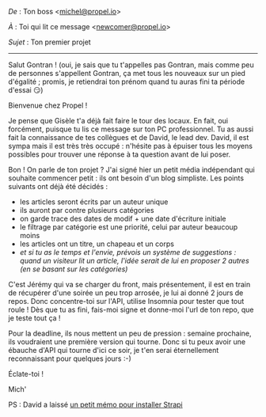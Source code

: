 *De* : Ton boss \<michel@propel.io>

*À* : Toi qui lit ce message \<newcomer@propel.io>

*Sujet* : Ton premier projet

----

Salut Gontran ! (oui, je sais que tu t'appelles pas Gontran, mais comme peu de personnes s'appellent Gontran, ça met tous les nouveaux sur un pied d'égalité ; promis, je retiendrai ton prénom quand tu auras fini ta période d'essai :smirk:)

Bienvenue chez Propel !

Je pense que Gisèle t'a déjà fait faire le tour des locaux. En fait, oui forcément, puisque tu lis ce message sur ton PC professionnel. Tu as aussi fait la connaissance de tes collègues et de David, le lead dev. David, il est sympa mais il est très très occupé : n'hésite pas à épuiser tous les moyens possibles pour trouver une réponse à ta question avant de lui poser.

Bon ! On parle de ton projet ? J'ai signé hier un petit média indépendant qui souhaite commencer petit : ils ont besoin d'un blog simpliste. Les points suivants ont déjà été décidés :
- les articles seront écrits par un auteur unique
- ils auront par contre plusieurs catégories
- on garde trace des dates de modif + une date d'écriture initiale
- le filtrage par catégorie est une priorité, celui par auteur beaucoup moins
- les articles ont un titre, un chapeau et un corps
- *et si tu as le temps et l'envie, prévois un système de suggestions : quand un visiteur lit un article, l'idée serait de lui en proposer 2 autres (en se basant sur les catégories)*

C'est Jérémy qui va se charger du front, mais présentement, il est en train de récupérer d'une soirée un peu trop arrosée, je lui ai donné 2 jours de repos. Donc concentre-toi sur l'API, utilise Insomnia pour tester que tout roule ! Dès que tu as fini, fais-moi signe et donne-moi l'url de ton repo, que je teste tout ça !

Pour la deadline, ils nous mettent un peu de pression : semaine prochaine, ils voudraient une première version qui tourne. Donc si tu peux avoir une ébauche d'API qui tourne d'ici ce soir, je t'en serai éternellement reconnaissant pour quelques jours :-)

Éclate-toi !

Mich'

PS : David a laissé [un petit mémo pour installer Strapi](./memo.md)
